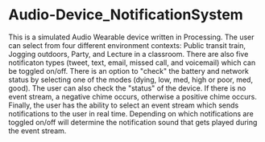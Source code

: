 ﻿# Audio-Device_NotificationSystem


This is a simulated Audio Wearable device written in Processing. The user can select from four different environment contexts: Public transit train, Jogging outdoors, Party, and Lecture in a classroom. There are also five notificaton types (tweet, text, email, missed call, and voicemail) which can be toggled on/off. There is an option to "check" the battery and network status by selecting one of the modes (dying, low, med, high or poor, med, good). The user can also check the "status" of the device. If there is no event stream, a negative chime occurs, otherwise a positive chime occurs. Finally, the user has the ability to select an event stream which sends notifications to the user in real time. Depending on which notifications are toggled on/off will determine the notification sound that gets played during the event stream.
